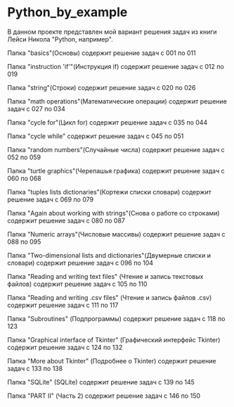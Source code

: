 # Python_by_example


В данном проекте представлен мой вариант решения задач из книги Лейси Никола "Python, например".

Папка "basics"(Основы) содержит решение задач с 001 по 011

Папка "instruction 'if'"(Инструкция if) содержит решение задач с 012 по 019

Папка "string"(Строки) содержит решение задач с 020 по 026

Папка "math operations"(Математические операции) содержит решение задач с 027 по 034

Папка "cycle for"(Цикл for) содержит решение задач с 035 по 044

Папка "cycle while" содержит решение задач с 045 по 051

Папка "random numbers"(Случайные числа) содержит решение задач с 052 по 059

Папка "turtle graphics"(Черепашья графика) содержит решение задач с 060 по 068

Папка "tuples lists dictionaries"(Кортежи списки словари) содержит решение задач с 069 по 079

Папка "Again about working with strings"(Снова о работе со строками) содержит решение задач с 080 по 087

Папка "Numeric arrays"(Числовые массивы) содержит решение задач с 088 по 095

Папка "Two-dimensional lists and dictionaries"(Двумерные списки и словари) содержит решение задач с 096 по 104

Папка "Reading and writing text files" (Чтение и запись текстовых файлов) содержит решение задач с 105 по 110

Папка "Reading and writing .csv files" (Чтение и запись файлов .csv) содержит решение задач с 111 по 117

Папка "Subroutines" (Подпрограммы) содержит решение задач с 118 по 123

Папка "Graphical interface of Tkinter" (Графический интерфейс Tkinter) содержит решение задач с 124 по 132

Папка "More about Tkinter" (Подробнее о Tkinter) содержит решение задач с 133 по 138

Папка "SQLite" (SQLite) содержит решение задач с 139 по 145

Папка "PART II" (Часть 2) содержит решение задач с 146 по 150
